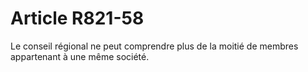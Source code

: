 # Article R821-58

Le conseil régional ne peut comprendre plus de la moitié de membres appartenant à une même société.